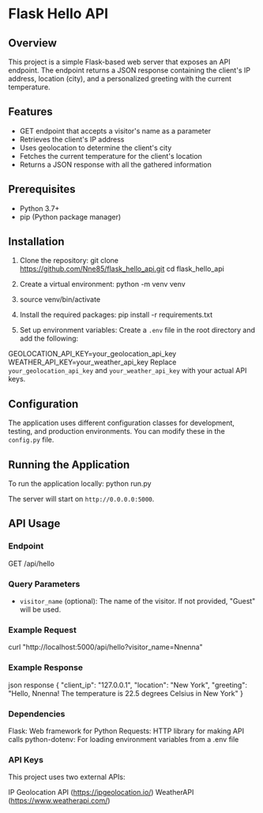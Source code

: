 # Flask Hello API

## Overview

This project is a simple Flask-based web server that exposes an API endpoint. The endpoint returns a JSON response containing the client's IP address, location (city), and a personalized greeting with the current temperature.

## Features

- GET endpoint that accepts a visitor's name as a parameter
- Retrieves the client's IP address
- Uses geolocation to determine the client's city
- Fetches the current temperature for the client's location
- Returns a JSON response with all the gathered information

## Prerequisites

- Python 3.7+
- pip (Python package manager)

## Installation

1. Clone the repository: git clone https://github.com/Nne85/flask_hello_api.git
cd flask_hello_api

2. Create a virtual environment: python -m venv venv

3.   source venv/bin/activate

4. Install the required packages:
pip install -r requirements.txt

5. Set up environment variables:
Create a `.env` file in the root directory and add the following:

GEOLOCATION_API_KEY=your_geolocation_api_key
WEATHER_API_KEY=your_weather_api_key
Replace `your_geolocation_api_key` and `your_weather_api_key` with your actual API keys.

## Configuration

The application uses different configuration classes for development, testing, and production environments. You can modify these in the `config.py` file.

## Running the Application

To run the application locally:
python run.py

The server will start on `http://0.0.0.0:5000`.

## API Usage

### Endpoint
GET /api/hello

### Query Parameters

- `visitor_name` (optional): The name of the visitor. If not provided, "Guest" will be used.

### Example Request
curl "http://localhost:5000/api/hello?visitor_name=Nnenna"

### Example Response

json response
{
  "client_ip": "127.0.0.1",
  "location": "New York",
  "greeting": "Hello, Nnenna! The temperature is 22.5 degrees Celsius in New York"
}

### Dependencies

Flask: Web framework for Python
Requests: HTTP library for making API calls
python-dotenv: For loading environment variables from a .env file

### API Keys
This project uses two external APIs:

IP Geolocation API (https://ipgeolocation.io/)
WeatherAPI (https://www.weatherapi.com/)
